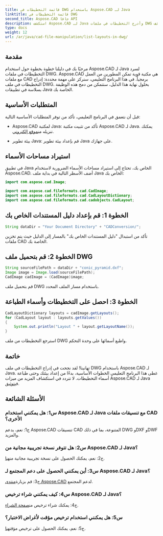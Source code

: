```yaml
---
title: قائمة التخطيطات في DWG باستخدام Aspose.CAD لـ Java
linktitle: قائمة التخطيطات في DWG
second_title: Aspose.CAD جافا API
description: استكشف Aspose.CAD لـ Java وأدرج التخطيطات في ملفات DWG بسهولة. دمج وظائف CAD القوية في تطبيقات Java الخاصة بك.
type: docs
weight: 12
url: /ar/java/cad-file-manipulation/list-layouts-in-dwg/
---
```

## مقدمة

مرحبًا بك في دليلنا خطوة بخطوة حول استخدام Aspose.CAD لـ Java لسرد التخطيطات في ملفات DWG. Aspose.CAD هي مكتبة قوية تمكن المطورين من العمل مع ملفات CAD برمجياً. في هذا البرنامج التعليمي، سنركز على مهمة محددة: إدراج التخطيطات في ملف DWG. بحلول نهاية هذا الدليل، ستتمكن من دمج هذه الوظيفة بسلاسة في تطبيقات Java الخاصة بك.

## المتطلبات الأساسية

قبل أن نتعمق في البرنامج التعليمي، تأكد من توفر المتطلبات الأساسية التالية:

-  Aspose.CAD لمكتبة Java: تأكد من تثبيت مكتبة Aspose.CAD لـ Java. يمكنك تنزيله من[موقع إلكتروني](https://releases.aspose.com/cad/java/).

- بيئة تطوير Java: قم بإعداد بيئة تطوير Java على جهازك.

## استيراد مساحات الأسماء

في تطبيق Java الخاص بك، تحتاج إلى استيراد مساحات الأسماء الضرورية لاستخدام Aspose.CAD. أضف الأسطر التالية في بداية ملف Java الخاص بك:

```java
import com.aspose.cad.Image;

import com.aspose.cad.fileformats.cad.CadImage;
import com.aspose.cad.fileformats.cad.CadLayoutDictionary;
import com.aspose.cad.fileformats.cad.cadobjects.CadLayout;
```

## الخطوة 1: قم بإعداد دليل المستندات الخاص بك

```java
String dataDir = "Your Document Directory" + "CADConversion/";
```

تأكد من استبدال "دليل المستندات الخاص بك" بالمسار إلى الدليل حيث يتم تخزين ملفات CAD الخاصة بك.

## الخطوة 2: قم بتحميل ملف DWG

```java
String sourceFilePath = dataDir + "conic_pyramid.dxf";
Image image = Image.load(sourceFilePath);
CadImage cadImage = (CadImage)image;
```

قم بتحميل ملف DWG باستخدام مسار الملف المحدد.

## الخطوة 3: احصل على التخطيطات وأسماء الطباعة

```java
CadLayoutDictionary layouts = cadImage.getLayouts();
for (CadLayout layout : layouts.getValues())
{
    System.out.println("Layout " + layout.getLayoutName());
}
```

استرجع التخطيطات من ملف DWG واطبع أسمائها على وحدة التحكم.

## خاتمة

 تهانينا! لقد نجحت في إدراج التخطيطات في ملف DWG باستخدام Aspose.CAD لـ Java. غطى هذا البرنامج التعليمي الخطوات الأساسية، بدءًا من إعداد بيئتك وحتى طباعة أسماء التخطيطات. لا تتردد في استكشاف المزيد من ميزات Aspose.CAD لـ Java في[توثيق](https://reference.aspose.com/cad/java/).

## الأسئلة الشائعة

### س1: هل يمكنني استخدام Aspose.CAD لـ Java مع تنسيقات ملفات CAD الأخرى؟

ج1: نعم، يدعم Aspose.CAD تنسيقات CAD المتنوعة، بما في ذلك DWG وDXF وDWF والمزيد.

### س2: هل تتوفر نسخة تجريبية مجانية من Aspose.CAD لـ Java؟

 ج2: نعم، يمكنك الحصول على نسخة تجريبية مجانية من[هنا](https://releases.aspose.com/).

### س3: أين يمكنني الحصول على دعم المجتمع لـ Aspose.CAD لـ Java؟

 ج3: قم بزيارة[منتدى Aspose.CAD](https://forum.aspose.com/c/cad/19) لدعم المجتمع.

### س4: كيف يمكنني شراء ترخيص Aspose.CAD لـ Java؟

 ج4: يمكنك شراء ترخيص من[صفحة الشراء](https://purchase.aspose.com/buy).

### س5: هل يمكنني استخدام ترخيص مؤقت لأغراض الاختبار؟

 ج5: نعم، يمكنك الحصول على ترخيص مؤقت[هنا](https://purchase.aspose.com/temporary-license/).